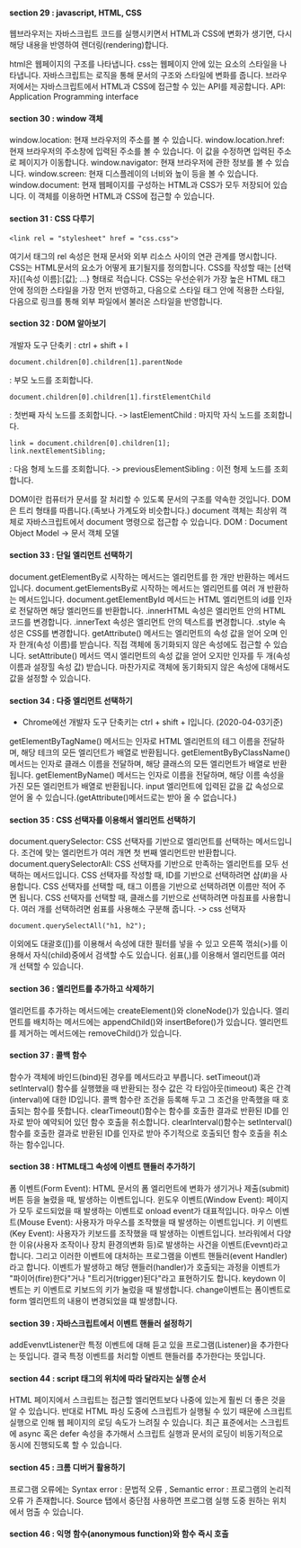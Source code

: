 #### section 29 : javascript, HTML, CSS

웹브라우저는 자바스크립트 코드를 실행시키면서 HTML과 CSS에 변화가 생기면, 다시 해당 내용을 반영하여 렌더링(rendering)합니다.

html은 웹페이지의 구조를 나타냅니다.
css는 웹페이지 안에 있는 요소의 스타일을 나타냅니다.
자바스크립트는 로직을 통해 문서의 구조와 스타일에 변화를 줍니다.
브라우저에서는 자바스크립트에서 HTML과 CSS에 접근할 수 있는 API를 제공합니다.
API: Application Programming interface

#### section 30 : window 객체

window.location: 현재 브라우저의 주소를 볼 수 있습니다.
window.location.href: 현재 브라우저의 주소창에 입력된 주소를 볼 수 있습니다. 이 값을 수정하면 입력된 주소로 페이지가 이동합니다.
window.navigator: 현재 브라우저에 관한 정보를 볼 수 있습니다. 
window.screen: 현재 디스플레이의 너비와 높이 등을 볼 수 있습니다.
window.document: 현재 웹페이지를 구성하는 HTML과 CSS가 모두 저장되어 있습니다. 이 객체를 이용하면 HTML과 CSS에 접근할 수 있습니다.

#### section 31 : CSS 다루기

```
<link rel = "stylesheet" href = "css.css">
```
여기서 <link> 태그의 rel 속성은 현재 문서와 외부 리소스 사이의 연관 관계를 명시합니다.
CSS는 HTML문서의 요소가 어떻게 표기될지를 정의합니다.
CSS를 작성할 때는 [선택자]{[속성 이름]:[값]; ...} 형태로 적습니다.
CSS는 우선순위가 가장 높은 HTML 태그 안에 정의한 스타일을 가장 먼저 반영하고, 다음으로 스타일 태그 안에 적용한 스타일, 다음으로 링크를 통해 외부 파일에서 불러온 스타일을 반영합니다.


#### section 32 : DOM 알아보기

개발자 도구 단축키 : ctrl + shift + I
```
document.children[0].children[1].parentNode 
```
: 부모 노드를 조회합니다.

```
document.children[0].children[1].firstElementChild 
```
: 첫번째 자식 노드를 조회합니다.
-> lastElementChild : 마지막 자식 노드를 조회합니다.

```
link = document.children[0].children[1];
link.nextElementSibling;
```
: 다음 형제 노드를 조회합니다.
-> previousElementSibling : 이전 형제 노드를 조회합니다.

DOM이란 컴퓨터가 문서를 잘 처리할 수 있도록 문서의 구조를 약속한 것입니다.
DOM은 트리 형태를 따릅니다.(족보나 가계도와 비슷합니다.)
document 객체는 최상위 객체로 자바스크립트에서 document 명령으로 접근합 수 있습니다.
DOM : Document Object Model -> 문서 객체 모델


#### section 33 : 단일 엘리먼트 선택하기

document.getElementBy로 시작하는 메서드는 엘리먼트를 한 개만 반환하는 메서드입니다.
document.getElementsBy로 시작하는 메서드는 엘리먼트를 여러 개 반환하는 메서드입니다.
document.getElementById 메서드는 HTML 엘리먼트의 id를 인자로 전달하면 해당 엘리먼드를 반환합니다.
.innerHTML 속성은 엘리먼트 안의 HTML 코드를 변경합니다.
.innerText 속성은 엘리먼트 안의 텍스트를 변경합니다.
.style 속성은 CSS를 변경합니다.
getAttribute() 메서드는 엘리먼트의 속성 값을 얻어 오며 인자 한개(속성 이름)를 받습니다. 직접 객체에 동기화되지 않은 속성에도 접근할 수 있습니다.
setAttribute() 메서드 역시 엘리먼트의 속성 값을 얻어 오지만 인자를 두 개(속성 이름과 설장힐 속성 값) 받습니다. 마찬가지로 객체에 동기화되지 않은 속성에 대해서도 값을 설정할 수 있습니다.


#### section 34 : 다중 엘리먼트 선택하기
 
 * Chrome에선 개발자 도구 단축키는 ctrl + shift + I입니다. (2020-04-03기준)

getElementByTagName() 메서드는 인자로 HTML 엘리먼트의 테그 이름을 전달하며, 해당 테크의 모든 엘리던트가 배열로 반환됩니다.
getElementByByClassName() 메서드는 인자로 클래스 이름을 전달하며, 해당 클래스의 모든 엘리먼트가 배열로 반환됩니다.
getElementByName() 메서드는 인자로 이름을 전달하며, 해당 이름 속성을 가진 모든 엘리먼트가 배열로 반환됩니다.
input 엘리먼트에 입력된 값을 값 속성으로 얻어 올 수 있습니다.(getAttribute()메서드로는 받아 올 수 없습니다.)


#### section 35 : CSS 선택자를 이용해서 엘리먼트 선택하기

document.querySelector: CSS 선택자를 기반으로 엘리먼트를 선택하는 메서드입니다. 조건에 맞는 엘리먼트가 여러 개면 첫 번째 엘리먼트만 반환합니다.
document.querySelectorAll: CSS 선택자를 기반으로 만족하는 엘리먼트를 모두 선택하는 메서드입니다.
CSS 선택자를 작성할 때, ID를 기반으로 선택하려면 샵(#)을 사용합니다.
CSS 선택자를 선택할 때, 태그 이름을 기반으로 선택하려면 이름만 적어 주면 됩니다.
CSS 선택자를 선택할 때, 클래스를 기반으로 선택하려면 마침표를 사용합니다.
여러 개를 선택하려면 쉼표를 사용해소 구분해 줍니다.
-> css 선택자
```
document.querySelectAll("h1, h2");
```
이외에도 대괄호([])를 이용해서 속성에 대한 필터를 넣을 수 있고 오른쪽 꺾쇠(>)를 이용해서 자식(child)중에서 검색할 수도 있습니다. 쉼표(,)를 이용해서 엘리먼트를 여러 개 선택할 수 있습니다.


#### section 36 : 엘리먼트를 추가하고 삭제하기

엘리먼트를 추가하는 메서드에는 createElement()와 cloneNode()가 있습니다.
엘리먼트를 배치하는 메서드에는 appendChild()와 insertBefore()가 있습니다.
엘리먼트를 제거하는 메서드에는 removeChild()가 있습니다.


#### section 37 : 콜백 함수

함수가 객체에 바인드(bind)된 경우를 메서드라고 부릅니다.
setTimeout()과 setInterval() 함수를 실행했을 때 반환되는 정수 값은 각 타임아웃(timeout) 혹은 간격(interval)에 대한 ID입니다.
콜백 함수란 조건을 등록해 두고 그 조건을 만족했을 때 호출되는 함수를 뜻합니다.
clearTimeout()함수는 함수를 호출한 결과로 반환된 ID를 인자로 받아 예약되어 있던 함수 호출을 취소합니다.
clearInterval()함수는 setInterval()함수를 호출한 결과로 반환된 ID를 인자로 받아 주기적으로 호출되던 함수 호출을 취소하는 함수입니다.


#### section 38 : HTML태그 속성에 이벤트 핸들러 추가하기

폼 이벤트(Form Event): HTML 문서의 폼 엘리먼트에 변화가 생기거나 제출(submit)버튼 등을 눌렸을 때, 발생하는 이벤트입니다. 
윈도우 이벤트(Window Event): 페이지가 모두 로드되었을 때 발생하는 이벤트로 onload event가 대표적입니다.
마우스 이벤트(Mouse Event): 사용자가 마우스를 조작했을 때 발생하는 이벤트입니다.
키 이벤트(Key Event): 사용자가 키보드를 조작했을 때 발생하는 이벤트입니다.
브라워에서 다양한 이유(사용자 조작이나 장치 환경의변화 등)로 발생하는 사건을 이벤트(Evevnt)라고 합니다. 그리고 이러한 이벤트에 대처하는 프로그램을 이벤트 핸들러(event Handler)라고 합니다.
이벤트가 발생하고 해당 핸들러(handler)가 호출되는 과정을 이벤트가 "파이어(fire)한다"거나 "트리거(trigger)된다"라고 표현하기도 합니다.
keydown 이벤트는 키 이벤트로 키보드의 키가 눌렀을 때 발생합니다.
change이벤트는 폼이벤트로 form 엘리먼트의 내용이 변경되었을 떄 발생합니다.


#### section 39 : 자바스크립트에서 이벤트 핸들러 설정하기

addEvenvtListener란 특정 이벤트에 대해 듣고 있을 프로그램(Listener)을 추가한다는 뜻입니다. 결국 특정 이벤트를 처리할 이벤트 핸들러를 추가한다는 뜻입니다.


#### section 44 : script 태그의 위치에 따라 달라지는 실행 순서

HTML 페이지에서 스크립트는 접근할 엘리먼트보다 나중에 있는게 훨씬 더 좋은 것을 알 수 있습니다.
반대로 HTML 파싱 도중에 스크립트가 실행될 수 있기 때문에 스크립트 실행으로 인해 웹 페이지의 로딩 속도가 느려질 수 있습니다. 
최근 표준에서는 스크립트에 async 혹은 defer 속성을 추가해서 스크립트 실행과 문서의 로딩이 비동기적으로 동시에 진행되도록 할 수 있습니다.


#### section 45 : 크롬 디버거 활용하기

프로그램 오류에는 Syntax error : 문법적 오류 , Semantic error : 프로그램의 논리적 오류 가 존재합니다.
Source 탭에서 중단점 사용하면 프로그램 실행 도중 원하는 위치에서 멈출 수 있습니다.


#### section 46 : 익명 함수(anonymous function)와 함수 즉시 호출

